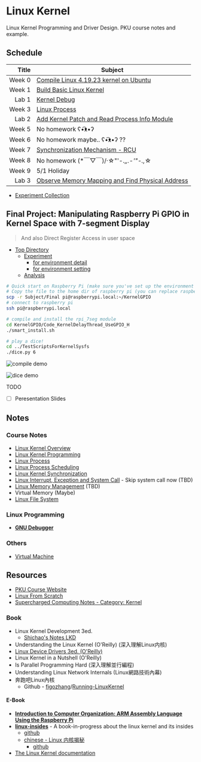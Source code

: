 # Linux Kernel

Linux Kernel Programming and Driver Design. PKU course notes and example.

## Schedule

|  Title | Subject                                                                                               |
| -----: | ----------------------------------------------------------------------------------------------------- |
| Week 0 | [Compile Linux 4.19.23 kernel on Ubuntu](Subject/Week0_CompileLinuxKernel/CompileLinuxKernel.md)      |
| Week 1 | [Build Basic Linux Kernel](Subject/Week1_BuildBasicKernel/BuildBasicKernel.md)                        |
|  Lab 1 | [Kernel Debug](Lab/Lab1_KernelDebug/KernelDebug.md)                                                   |
| Week 3 | [Linux Process](Subject/Week3_LinuxProcess)                                                           |
|  Lab 2 | [Add Kernel Patch and Read Process Info Module](Lab/Lab2_KernelPatch_ProcessInfo/)                    |
| Week 5 | No homework ʕ•͡ᴥ•ʔ                                                                                    |
| Week 6 | No homework maybe.. ʕ•͡ᴥ•ʔ ??                                                                         |
| Week 7 | [Synchronization Mechanism - RCU](Subject/Week7_SynchronizationMechanism/SynchronizationMechanism.md) |
| Week 8 | No homework (*￣▽￣)/‧☆"'-.,_,.-'"-.,_☆                                                                 |
| Week 9 | 5/1 Holiday                                                                                           |
|  Lab 3 | [Observe Memory Mapping and Find Physical Address](Lab/Lab3_Memory)                                   |

* [Experiment Collection](Notes/ExperimentCollection.md)

## Final Project: Manipulating Raspberry Pi GPIO in Kernel Space with 7-segment Display

> And also Direct Register Access in user space

* [Top Directory](Subject/Final)
  * [Experiment](Subject/Final/Experiment.md)
    * [for environment detail](Subject/Final/Experiment.md#Experiment-Envirounmant)
    * [for environment setting](Subject/Final/Experiment.md#Experiment-Steps)
  * [Analysis](Subject/Final/Analysis.md)

```sh
# Quick start on Raspberry Pi (make sure you've set up the environment as mine)
# Copy the file to the home dir of raspberry pi (you can replace raspberrypi.local with the IP address)
scp -r Subject/Final pi@raspberrypi.local:~/KernelGPIO
# connect to raspberry pi
ssh pi@raspberrypi.local

# compile and install the rpi_7seg module
cd KernelGPIO/Code_KernelDelayThread_UseGPIO_H
./smart_install.sh

# play a dice!
cd ../TestScriptsForKernelSysfs
./dice.py 6
```

![compile demo](Subject/Final/figure/compile.gif)

![dice demo](Subject/Final/figure/dice.gif)

TODO

* [ ] Peresentation Slides

## Notes

### Course Notes

* [Linux Kernel Overview](Notes/LinuxKernelOverview.md)
* [Linux Kernel Programming](Notes/KernelProgramming.md)
* [Linux Process](Notes/LinuxProcess.md)
* [Linux Process Scheduling](Notes/LinuxProcessScheduling.md)
* [Linux Kernel Synchronization](Notes/KernelSynchronization.md)
* [Linux Interrupt, Exception and System Call](Notes/KernelInterrupt.md) - Skip system call now (TBD)
* [Linux Memory Management](Notes/MemoryManagement.md) (TBD)
* Virtual Memory (Maybe)
* [Linux File System](Notes/LinuxFileSystem.md)

### Linux Programming

* [**GNU Debugger**](Notes/GDB.md)

### Others

* [Virtual Machine](Notes/VirtualMachine.md)

## Resources

* [PKU Course Website](http://59.56.74.25:4455/)
* [Linux From Scratch](http://www.linuxfromscratch.org/)
* [Supercharged Computing Notes - Category: Kernel](https://superchargedcomputing.com/category/kernel/)

### Book

* Linux Kernel Development 3ed.
  * [Shichao's Notes LKD](https://notes.shichao.io/lkd/)
* Understanding the Linux Kernel (O'Reilly) (深入理解Linux内核)
* [Linux Device Drivers 3ed. (O'Reilly)](https://lwn.net/Kernel/LDD3/)
* Linux Kernel in a Nutshell (O'Reilly)
* Is Parallel Programming Hard (深入理解並行編程)
* Understanding Linux Network Internals (Linux網路技術內幕)
* 奔跑吧Linux內核
  * Github - [figozhang](https://github.com/figozhang)/[Running-LinuxKernel](https://github.com/figozhang/Running-LinuxKernel)

#### E-Book

* [**Introduction to Computer Organization: ARM Assembly Language Using the Raspberry Pi**](https://bob.cs.sonoma.edu/IntroCompOrg-RPi/intro-co-rpi.html)
* [**linux-insides**](https://0xax.gitbooks.io/linux-insides/content/index.html) - A book-in-progress about the linux kernel and its insides
  * [github](https://github.com/0xAX/linux-insides)
  * [chinese - Linux 内核揭秘](https://xinqiu.gitbooks.io/linux-insides-cn/content/index.html)
    * [github](https://github.com/MintCN/linux-insides-zh)
* [The Linux Kernel documentation](https://www.kernel.org/doc/html/latest/index.html)
